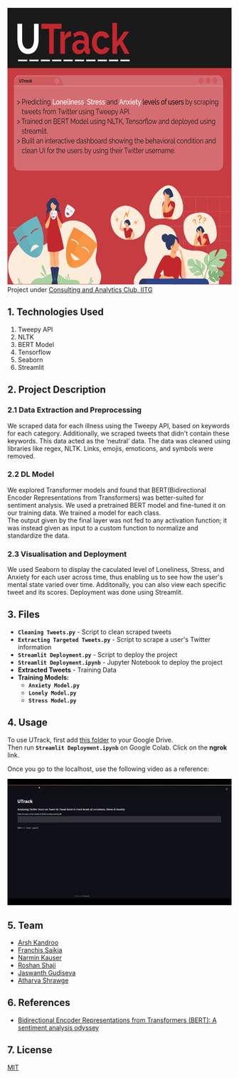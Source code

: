 <img src="https://github.com/Arsh2k01/UTrack/blob/main/UTrack.jpg" width="650" height="620"> <br />
Project under [Consulting and Analytics Club, IITG](https://github.com/caciitg)

## 1. Technologies Used

1. Tweepy API
2. NLTK
3. BERT Model
4. Tensorflow
6. Seaborn
5. Streamlit

## 2. Project Description
### 2.1 Data Extraction and Preprocessing
We scraped data for each illness using the Tweepy API, based on keywords for each category.
Additionally, we scraped tweets that didn't contain these keywords. This data acted as the ‘neutral’ data.
The data was cleaned using libraries like regex, NLTK. Links, emojis, emoticons, and symbols were removed. 

### 2.2 DL Model
We explored Transformer models and found that BERT(Bidirectional Encoder Representations from Transformers) was better-suited for sentiment analysis. We used a pretrained BERT model and fine-tuned it on our training data. We trained a model for each class. <br />
The output given by the final layer was not fed to any activation function; it was instead given as input to a custom function to normalize and standardize the data.

### 2.3 Visualisation and Deployment
We used Seaborn to display the caculated level of Loneliness, Stress, and Anxiety for each user across time, thus enabling us to see how the user's mental state varied over time.
Additonally, you can also view each specific tweet and its scores.
Deployment was done using Streamlit. 

## 3. Files
* **`Cleaning Tweets.py`** - Script to clean scraped tweets
* **`Extracting Targeted Tweets.py`** - Script to scrape a user's Twitter information
* **`Streamlit Deployment.py`** - Script to deploy the project
* **`Streamlit Deployment.ipynb`** - Jupyter Notebook to deploy the project
* **Extracted Tweets** - Training Data
* **Training Models:**
   * **`Anxiety Model.py`**
   * **`Lonely Model.py`**
   * **`Stress Model.py`**

## 4. Usage
To use UTrack, first add [this folder](https://tinyurl.com/utrackmodels) to your Google Drive.  <br />
Then run **`Streamlit Deployment.ipynb`** on Google Colab. Click on the **ngrok** link. <br />

Once you go to the localhost, use the following video as a reference:
  
  ![demo video](https://github.com/Arsh2k01/UTrack/blob/main/UTrack_Working.webp)


## 5. Team
* [Arsh Kandroo](https://github.com/Arsh2k01)
* [Franchis Saikia](https://github.com/Francode007)
* [Narmin Kauser](https://github.com/narmin24)
* [Roshan Shaji](https://github.com/roshan-shaji)
* [Jaswanth Gudiseva](https://github.com/jaswanth-gudiseva)
* [Atharva Shrawge](https://github.com/haxer-max)

## 6. References
* [Bidirectional Encoder Representations from Transformers (BERT): A sentiment analysis odyssey](https://arxiv.org/abs/2007.01127)

## 7. License
[MIT](https://choosealicense.com/licenses/mit/)
